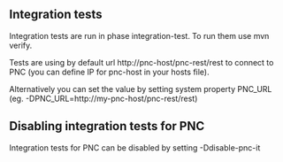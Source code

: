 ## Integration tests
Integration tests are run in phase integration-test. To run them use mvn verify.

Tests are using by default url http://pnc-host/pnc-rest/rest to connect to PNC (you can define IP for pnc-host in your hosts file).

Alternatively you can set the value by setting system property PNC_URL (eg. -DPNC_URL=http://my-pnc-host/pnc-rest/rest)

## Disabling integration tests for PNC
Integration tests for PNC can be disabled by setting -Ddisable-pnc-it
